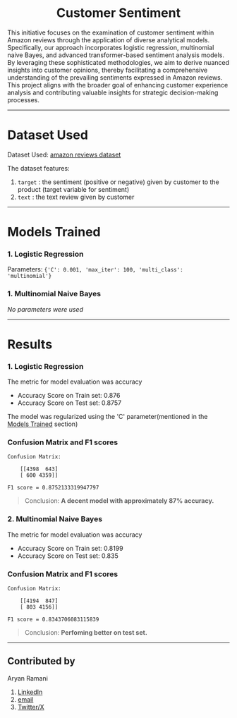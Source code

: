 # <center> Customer Sentiment  </center>

This initiative focuses on the examination of customer sentiment within Amazon reviews through the application of diverse analytical models. Specifically, our approach incorporates logistic regression, multinomial naive Bayes, and advanced transformer-based sentiment analysis models. By leveraging these sophisticated methodologies, we aim to derive nuanced insights into customer opinions, thereby facilitating a comprehensive understanding of the prevailing sentiments expressed in Amazon reviews. This project aligns with the broader goal of enhancing customer experience analysis and contributing valuable insights for strategic decision-making processes.

---

# Dataset  Used

Dataset Used: [amazon reviews dataset](https://www.kaggle.com/datasets/bittlingmayer/amazonreviews)  

The dataset features:
1. `target` : the sentiment (positive or negative) given by customer to the product (target variable for sentiment)
2. `text` : the text review given by customer

---

# Models Trained

### 1. Logistic Regression

Parameters: `{'C': 0.001, 'max_iter': 100, 'multi_class': 'multinomial'}`

### 1. Multinomial Naive Bayes

*No parameters were used*

---

# Results

### 1. Logistic Regression

The metric for model evaluation was accuracy

- Accuracy Score on Train set: 0.876
- Accuracy Score on Test set: 0.8757

The model was regularized using the 'C' parameter(mentioned in the [Models Trained](#models-trained) section)  

### Confusion Matrix and F1 scores

    Confusion Matrix:

        [[4398  643]
        [ 600 4359]]

    F1 score = 0.8752133319947797

>Conclusion: **A decent model with approximately 87% accuracy.**  

### 2. Multinomial Naive Bayes

The metric for model evaluation was accuracy

- Accuracy Score on Train set: 0.8199
- Accuracy Score on Test set: 0.835

### Confusion Matrix and F1 scores

    Confusion Matrix:

        [[4194  847]
        [ 803 4156]]

    F1 score = 0.8343706083115839

>Conclusion: **Perfoming better on test set.**  

---

## Contributed by

Aryan Ramani
1. [LinkedIn](linkedin.com/in/aryan-ramani-a516b5212/)
2. [email](mailto:aryanramani67@gmail.com)
3. [Twitter/X](https://twitter.com/AryanRamani_DS) 







